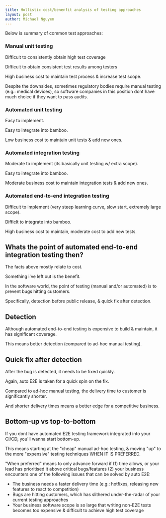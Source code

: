 ```yaml
---
title: Hollistic cost/benenfit analysis of testing approaches
layout: post
author: Michael Nguyen
---
```

Below is summary of common test approaches:

### Manual unit testing
Difficult to consistently obtain high test coverage

Difficult to obtain consistent test results among testers

High business cost to maintain test process & increase test scope.

Despite the downsides, sometimes regulatory bodies require manual testing (e.g.: medical devices), so software companies in this position dont have much choice if they want to pass audits.

### Automated unit testing
Easy to implement.

Easy to integrate into bamboo.

Low business cost to maintain unit tests & add new ones.

### Automated integration testing
Moderate to implement (its basically unit testing w/ extra scope).

Easy to integrate into bamboo.

Moderate business cost to maintain integration tests & add new ones.

### Automated end-to-end integration testing
Difficult to implement (very steep learning curve, slow start, extremely large scope).

Difficlt to integrate into bamboo.

High business cost to maintain, moderate cost to add new tests.

## Whats the point of automated end-to-end integration testing then?
The facts above mostly relate to cost.

Something i've left out is the benefit.

In the software world, the point of testing (manual and/or automated) is to prevent bugs hitting customers.

Specifically, detection before public release, & quick fix after detection.

## Detection
Although automated end-to-end testing is expensive to build & maintain, it has significant coverage.

This means better detection (compared to ad-hoc manual testing).

## Quick fix after detection
After the bug is detected, it needs to be fixed quickly.

Again, auto E2E is taken for a quick spin on the fix.

Compared to ad-hoc manual testing, the delivery time to customer is significantly shorter.

And shorter delivery times means a better edge for a competitive business.

## Bottom-up vs top-to-bottom
If you dont have automated E2E testing framework integrated into your CI/CD, you'll wanna start bottom-up.

This means starting at the "cheap" manual ad-hoc testing, & moving "up" to the more "expensive" testing techniques WHEN IT IS PREFERRED.

"When preferred" means to only advance forward if (1) time allows, or your lead has prioritised it above critical bugs/features (2) your business encounters one of the following issues that can be solved by auto E2E:
- The business needs a faster delivery time (e.g.: hotfixes, releasing new features to react to competition)
- Bugs are hitting customers, which has slithered under-the-radar of your current testing approaches
- Your business software scope is so large that writing non-E2E tests becomes too expensive & difficult to achieve high test coverage
